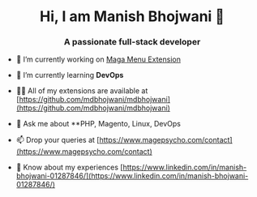 <h1 align="center">Hi, I am Manish Bhojwani 👋</h1>
<h3 align="center">A passionate full-stack developer</h3>


- 🔭 I’m currently working on [Maga Menu Extension](https://github.com/mdbhojwani/mdbhojwani)

- 🌱 I’m currently learning **DevOps**

- 👨‍💻 All of my extensions are available at [https://github.com/mdbhojwani/mdbhojwani](https://github.com/mdbhojwani/mdbhojwani)


- 💬 Ask me about **PHP, Magento, Linux, DevOps

- 📫 Drop your queries at [https://www.magepsycho.com/contact](https://www.magepsycho.com/contact)

- 📄 Know about my experiences [https://www.linkedin.com/in/manish-bhojwani-01287846/](https://www.linkedin.com/in/manish-bhojwani-01287846/)
